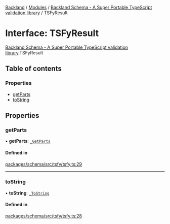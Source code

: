 [Backland](../README.md) / [Modules](../modules.md) / [Backland Schema - A Super Portable TypeScript validation library](../modules/Backland_Schema___A_Super_Portable_TypeScript_validation_library.md) / TSFyResult

# Interface: TSFyResult

[Backland Schema - A Super Portable TypeScript validation library](../modules/Backland_Schema___A_Super_Portable_TypeScript_validation_library.md).TSFyResult

## Table of contents

### Properties

- [getParts](Backland_Schema___A_Super_Portable_TypeScript_validation_library.TSFyResult.md#getparts)
- [toString](Backland_Schema___A_Super_Portable_TypeScript_validation_library.TSFyResult.md#tostring)

## Properties

### getParts

• **getParts**: [`_GetParts`](../modules/Backland_Schema___A_Super_Portable_TypeScript_validation_library.md#_getparts)

#### Defined in

[packages/schema/src/tsfy/tsfy.ts:29](https://github.com/antoniopresto/darch/blob/c5cd1c8/packages/schema/src/tsfy/tsfy.ts#L29)

___

### toString

• **toString**: [`_ToString`](../modules/Backland_Schema___A_Super_Portable_TypeScript_validation_library.md#_tostring)

#### Defined in

[packages/schema/src/tsfy/tsfy.ts:28](https://github.com/antoniopresto/darch/blob/c5cd1c8/packages/schema/src/tsfy/tsfy.ts#L28)
